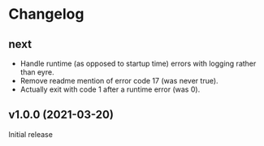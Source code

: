 # Changelog

## next

- Handle runtime (as opposed to startup time) errors with logging rather than eyre.
- Remove readme mention of error code 17 (was never true).
- Actually exit with code 1 after a runtime error (was 0).

## v1.0.0 (2021-03-20)

Initial release

